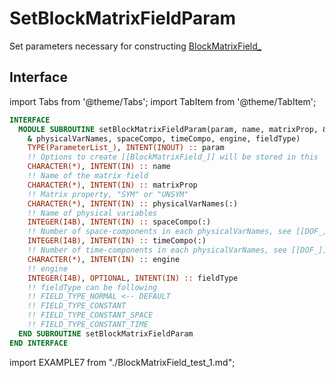 # SetBlockMatrixFieldParam

Set parameters necessary for constructing [BlockMatrixField_](BlockMatrixField_.md)

## Interface

import Tabs from '@theme/Tabs';
import TabItem from '@theme/TabItem';

<Tabs>
<TabItem value="interface" label="܀ Interface" default>

```fortran
INTERFACE
  MODULE SUBROUTINE setBlockMatrixFieldParam(param, name, matrixProp, &
    & physicalVarNames, spaceCompo, timeCompo, engine, fieldType)
    TYPE(ParameterList_), INTENT(INOUT) :: param
    !! Options to create [[BlockMatrixField_]] will be stored in this
    CHARACTER(*), INTENT(IN) :: name
    !! Name of the matrix field
    CHARACTER(*), INTENT(IN) :: matrixProp
    !! Matrix property, "SYM" or "UNSYM"
    CHARACTER(*), INTENT(IN) :: physicalVarNames(:)
    !! Name of physical variables
    INTEGER(I4B), INTENT(IN) :: spaceCompo(:)
    !! Number of space-components in each physicalVarNames, see [[DOF_]]
    INTEGER(I4B), INTENT(IN) :: timeCompo(:)
    !! Number of time-components in each physicalVarNames, see [[DOF_]]
    CHARACTER(*), INTENT(IN) :: engine
    !! engine
    INTEGER(I4B), OPTIONAL, INTENT(IN) :: fieldType
    !! fieldType can be following
    !! FIELD_TYPE_NORMAL <-- DEFAULT
    !! FIELD_TYPE_CONSTANT
    !! FIELD_TYPE_CONSTANT_SPACE
    !! FIELD_TYPE_CONSTANT_TIME
  END SUBROUTINE setBlockMatrixFieldParam
END INTERFACE
```

</TabItem>

<TabItem value="example" label="️܀ See example">

import EXAMPLE7 from "./BlockMatrixField_test_1.md";

<EXAMPLE7 />

</TabItem>

<TabItem value="close" label="↢ ">

</TabItem>
</Tabs>
